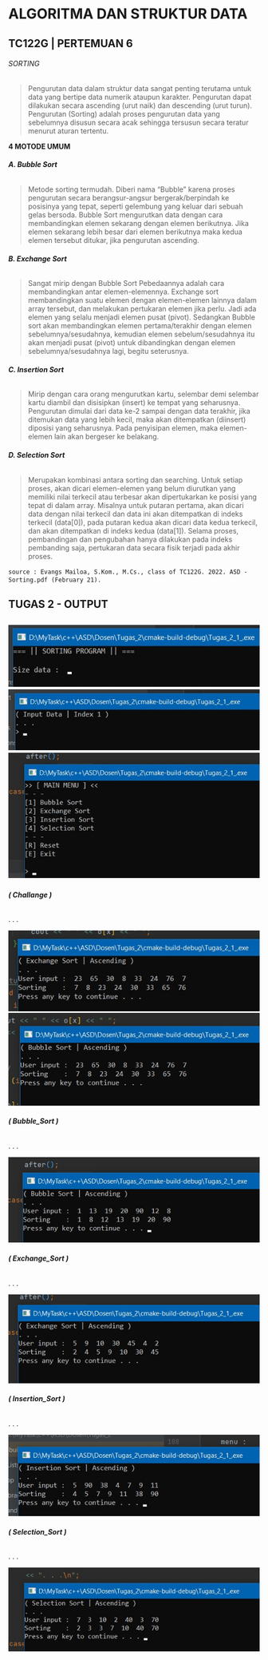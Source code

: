 # ALGORITMA DAN STRUKTUR DATA
## TC122G | PERTEMUAN 6

###### SORTING
>Pengurutan data dalam struktur data sangat penting terutama untuk data yang bertipe data numerik ataupun karakter.
>Pengurutan dapat dilakukan secara ascending (urut naik) dan descending (urut turun).
>Pengurutan (Sorting) adalah proses pengurutan data yang sebelumnya disusun secara acak sehingga tersusun secara teratur menurut aturan tertentu.

**4 MOTODE UMUM**
###### **A. Bubble Sort**
>Metode sorting termudah.
>Diberi nama “Bubble” karena proses pengurutan secara berangsur-angsur bergerak/berpindah ke posisinya yang tepat, seperti gelembung yang keluar dari sebuah gelas bersoda.
>Bubble Sort mengurutkan data dengan cara membandingkan elemen sekarang dengan elemen berikutnya.
>Jika elemen sekarang lebih besar dari elemen berikutnya maka kedua elemen tersebut ditukar, jika pengurutan ascending.

###### **B. Exchange Sort**
>Sangat mirip dengan Bubble Sort
>Pebedaannya adalah cara membandingkan antar elemen-elemennya.
>Exchange sort membandingkan suatu elemen dengan elemen-elemen lainnya dalam array tersebut, dan melakukan pertukaran elemen jika perlu. Jadi ada elemen yang selalu menjadi elemen pusat (pivot).
>Sedangkan Bubble sort akan membandingkan elemen pertama/terakhir dengan elemen sebelumnya/sesudahnya, kemudian elemen sebelum/sesudahnya itu akan menjadi pusat (pivot) untuk dibandingkan dengan elemen sebelumnya/sesudahnya lagi, begitu seterusnya.

###### **C. Insertion Sort**
>Mirip dengan cara orang mengurutkan kartu, selembar demi selembar kartu diambil dan disisipkan (insert) ke tempat yang seharusnya.
>Pengurutan dimulai dari data ke-2 sampai dengan data terakhir, jika ditemukan data yang lebih kecil, maka akan ditempatkan (diinsert) diposisi yang seharusnya.
>Pada penyisipan elemen, maka elemen-elemen lain akan bergeser ke belakang.

###### **D. Selection Sort**
>Merupakan kombinasi antara sorting dan searching.
>Untuk setiap proses, akan dicari elemen-elemen yang belum diurutkan yang memiliki nilai terkecil atau terbesar akan dipertukarkan ke posisi yang tepat di dalam array.
>Misalnya untuk putaran pertama, akan dicari data dengan nilai terkecil dan data ini akan ditempatkan di indeks terkecil (data[0]), pada putaran kedua akan dicari data kedua terkecil, dan akan ditempatkan di indeks kedua (data[1]).
>Selama proses, pembandingan dan pengubahan hanya dilakukan pada indeks pembanding saja, pertukaran data secara fisik terjadi pada akhir proses.


```  
source : Evangs Mailoa, S.Kom., M.Cs., class of TC122G. 2022. ASD - Sorting.pdf (February 21).
```


**TUGAS 2 - OUTPUT**
---------------------------------
![sorting_program](https://github.com/V1ccus/Sorting/blob/main/1.%20Challenge/screenshot/menu/sorting_program.jpg)
![size](https://github.com/V1ccus/Sorting/blob/main/1.%20Challenge/screenshot/menu/size.jpg)
![main_menu](https://github.com/V1ccus/Sorting/blob/main/1.%20Challenge/screenshot/menu/main_menu.jpg)
---------------------------------

###### **( Challange )**

. . .

![challange_1](https://github.com/V1ccus/Sorting/blob/main/1.%20Challenge/screenshot/a.jpg)
![challange_2](https://github.com/V1ccus/Sorting/blob/main/1.%20Challenge/screenshot/b.jpg)

###### **( Bubble_Sort )**

. . .

![bubble_sort](https://github.com/V1ccus/Sorting/blob/main/2.%20Bubble_Sort/screenshot/bubble.jpg)

###### **( Exchange_Sort )**

. . .

![exchange_sort](https://github.com/V1ccus/Sorting/blob/main/3.%20Exchange_Sort/screenshot/exchange.jpg)

###### **( Insertion_Sort )**

. . .

![insertion_sort](https://github.com/V1ccus/Sorting/blob/main/4.%20Insertion_Sort/screenshot/insertion.jpg)

###### **( Selection_Sort )**

. . .

![selection_sort](https://github.com/V1ccus/Sorting/blob/main/5.%20Selection_Sort/screenshot/selection.jpg)
